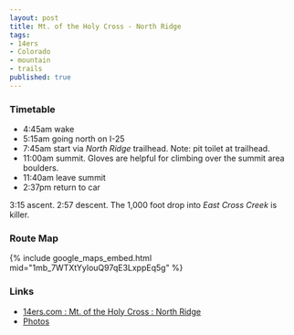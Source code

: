 ```yaml
---
layout: post
title: Mt. of the Holy Cross - North Ridge
tags:
- 14ers
- Colorado
- mountain
- trails
published: true
---
```

### Timetable ###
- 4:45am wake
- 5:15am going north on I-25
- 7:45am start via _North Ridge_ trailhead. Note: pit toilet at trailhead.
- 11:00am summit. Gloves are helpful for climbing over the summit area boulders.
- 11:40am leave summit
- 2:37pm return to car

3:15 ascent. 2:57 descent.
The 1,000 foot drop into _East Cross Creek_ is killer.

### Route Map ###
{% include google_maps_embed.html mid="1mb_7WTXtYylouQ97qE3LxppEq5g" %}

### Links ###
- [14ers.com : Mt. of the Holy Cross : North Ridge](http://www.14ers.com/routemain.php?route=holy1&peak=Mt.+of+the+Holy+Cross)
- [Photos](https://drive.google.com/drive/folders/0B0yT30uCaFvvemxCQmdnNll0Nms?usp=sharing)
